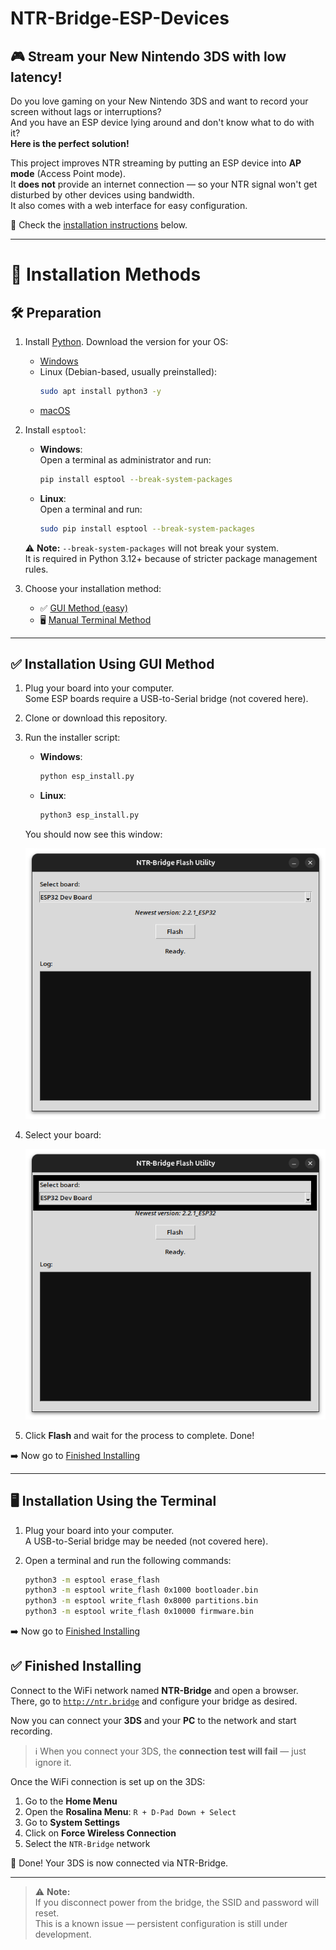 # NTR-Bridge-ESP-Devices

## 🎮 Stream your New Nintendo 3DS with low latency!

Do you love gaming on your New Nintendo 3DS and want to record your screen without lags or interruptions?  
And you have an ESP device lying around and don't know what to do with it?  
**Here is the perfect solution!**

This project improves NTR streaming by putting an ESP device into **AP mode** (Access Point mode).  
It **does not** provide an internet connection — so your NTR signal won't get disturbed by other devices using bandwidth.  
It also comes with a web interface for easy configuration.

📖 Check the [installation instructions](#-installation-methods) below.

---

# 🚀 Installation Methods

## 🛠️ Preparation

1. Install [Python](https://python.org). Download the version for your OS:
   - [Windows](https://www.python.org/downloads/windows/)
   - Linux (Debian-based, usually preinstalled):  
     ```bash
     sudo apt install python3 -y
     ```
   - [macOS](https://www.python.org/downloads/macos/)

2. Install `esptool`:
   - **Windows**:  
     Open a terminal as administrator and run:  
     ```bash
     pip install esptool --break-system-packages
     ```
   - **Linux**:  
     Open a terminal and run:  
     ```bash
     sudo pip install esptool --break-system-packages
     ```

   ⚠️ **Note:** `--break-system-packages` will not break your system.  
   It is required in Python 3.12+ because of stricter package management rules.

3. Choose your installation method:
   - ✅ [GUI Method (easy)](#-installation-using-gui-method)
   - 🖥️ [Manual Terminal Method](#-installation-using-gui-method)

---

## ✅ Installation Using GUI Method

1. Plug your board into your computer.  
   Some ESP boards require a USB-to-Serial bridge (not covered here).

2. Clone or download this repository.

3. Run the installer script:
   - **Windows**:  
     ```bash
     python esp_install.py
     ```
   - **Linux**:  
     ```bash
     python3 esp_install.py
     ```

   You should now see this window:

   ![image1](https://raw.githubusercontent.com/JoNoCraft-3/NTR-Bridge-ESP-Devices/main/images/mainwindowgui.png)

4. Select your board:

   ![image2](https://raw.githubusercontent.com/JoNoCraft-3/NTR-Bridge-ESP-Devices/main/images/selectboardgui.png)

5. Click **Flash** and wait for the process to complete. Done!

➡️ Now go to [Finished Installing](#-finished-installing)

---

## 🖥️ Installation Using the Terminal

1. Plug your board into your computer.  
   A USB-to-Serial bridge may be needed (not covered here).

2. Open a terminal and run the following commands:

   ```bash
   python3 -m esptool erase_flash
   python3 -m esptool write_flash 0x1000 bootloader.bin
   python3 -m esptool write_flash 0x8000 partitions.bin
   python3 -m esptool write_flash 0x10000 firmware.bin

➡️ Now go to [Finished Installing](#-finished-installing)


## ✅ Finished Installing

Connect to the WiFi network named **NTR-Bridge** and open a browser.  
There, go to [`http://ntr.bridge`](http://ntr.bridge) and configure your bridge as desired.

Now you can connect your **3DS** and your **PC** to the network and start recording.

> ℹ️ When you connect your 3DS, the **connection test will fail** — just ignore it.

Once the WiFi connection is set up on the 3DS:

1. Go to the **Home Menu**
2. Open the **Rosalina Menu**: `R + D-Pad Down + Select`
3. Go to **System Settings**
4. Click on **Force Wireless Connection**
5. Select the `NTR-Bridge` network

🎉 Done! Your 3DS is now connected via NTR-Bridge.

---

> ⚠️ **Note:**  
> If you disconnect power from the bridge, the SSID and password will reset.  
> This is a known issue — persistent configuration is still under development.
